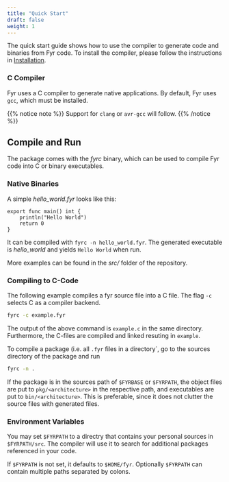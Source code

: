 ```yaml
---
title: "Quick Start"
draft: false
weight: 1
---
```


The quick start guide shows how to use the compiler to generate code and binaries from Fyr code.
To install the compiler, please follow the instructions in [Installation](installation).

### C Compiler

Fyr uses a C compiler to generate native applications.
By default, Fyr uses `gcc`, which must be installed.

{{% notice note %}}
Support for `clang` or `avr-gcc` will follow.
{{% /notice %}}

## Compile and Run

The package comes with the _fyrc_ binary, which can be used to compile Fyr code into C or binary executables.  

### Native Binaries

A simple _hello\_world.fyr_ looks like this:

```
export func main() int {
    println("Hello World")
    return 0
}
```

It can be compiled with `fyrc -n hello_world.fyr`.
The generated executable is _hello\_world_ and yields `Hello World` when run.

More examples can be found in the _src/_ folder of the repository.

### Compiling to C-Code

The following example compiles a fyr source file into a C file.
The flag `-c` selects C as a compiler backend.

```bash
fyrc -c example.fyr
```

The output of the above command is `example.c` in the same directory.
Furthermore, the C-files are compiled and linked resuting in `example`.

To compile a package (i.e. all `.fyr` files in a directory`, go to the sources directory of the package and run

```bash
fyrc -n .
```

If the package is in the sources path of `$FYRBASE` or `$FYRPATH`, the object files are put to `pkg/<architecture>` in the respective path, and executables are put to `bin/<architecture>`.
This is preferable, since it does not clutter the source files with generated files.

### Environment Variables

You may set `$FYRPATH` to a directry that contains your personal sources in `$FYRPATH/src`.
The compiler will use it to search for additional packages referenced in your code.

If `$FYRPATH` is not set, it defaults to `$HOME/fyr`.
Optionally `$FYRPATH` can contain multiple paths separated by colons.
